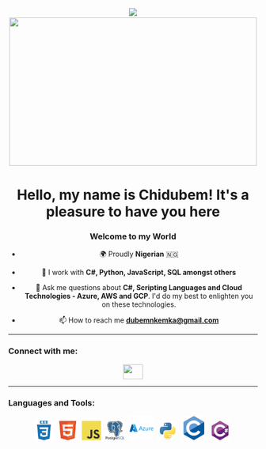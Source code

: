 <div id="header" align="center">
  <img src="https://media.giphy.com/media/WSBeyxvC1jH496xQGA/giphy.gif" width="300"/>
  
<div align ="center">
<img src = "https://media.giphy.com/media/26tn33aiTi1jkl6H6/giphy.gif" width="500" height="300" />
  </div>
  
  <h1 align="center">Hello, my name is Chidubem! It's a pleasure to have you here</h1>
<h3 align="center">Welcome to my World</h3>


- 🌍  Proudly **Nigerian** 🇳🇬

- 🌱 I work with **C#, Python, JavaScript, SQL amongst others**

- 💬 Ask me questions about **C#, Scripting Languages and Cloud Technologies - Azure, AWS and GCP**. I'd do my best to enlighten you on these technologies.

- 📫 How to reach me **dubemnkemka@gmail.com**

-----------------------------
  <h3 align="left">Connect with me:</h3>
  
  <a href="https://www.linkedin.com/in/chidubem-nkemka" target="blank"><img align="center" src="https://raw.githubusercontent.com/rahuldkjain/github-profile-readme-generator/master/src/images/icons/Social/linked-in-alt.svg" alt="" height="30" width="40" /></a>
  
 ------------------------------

  <h3 align="left">Languages and Tools:</h3>
  
  <div>
  <img src="https://github.com/devicons/devicon/blob/master/icons/css3/css3-plain-wordmark.svg"  title="CSS3" alt="CSS" width="40" height="40"/>&nbsp;
  <img src="https://github.com/devicons/devicon/blob/master/icons/html5/html5-original.svg" title="HTML5" alt="HTML" width="40" height="40"/>&nbsp;
  <img src="https://github.com/devicons/devicon/blob/master/icons/javascript/javascript-original.svg" title="JavaScript" alt="JavaScript" width="40" height="40"/>&nbsp;
  <img src="https://github.com/devicons/devicon/blob/master/icons/postgresql/postgresql-original-wordmark.svg" title="PostgreSQL"  alt="PostgreSQL" width="40" height="40"/>&nbsp;
  <img src="https://github.com/devicons/devicon/blob/master/icons/azure/azure-original-wordmark.svg" title="Azure" alt="Azure" width="50" height="50"/>&nbsp;
  <img src="https://github.com/devicons/devicon/blob/master/icons/python/python-original.svg" title="Python" **alt="Python" width="40" height="40"/>&nbsp;
  <img src="https://github.com/devicons/devicon/blob/master/icons/c/c-original.svg" title="C" alt="C" width="50" height="50"/>&nbsp;
  <img src="https://github.com/devicons/devicon/blob/master/icons/csharp/csharp-original.svg" title="Csharp" **alt="Csharp" width="40" height="40"/>&nbsp;
</div>
